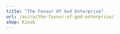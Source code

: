 ```yaml
---
title: "The Favour Of God Enterprise"
url: /accra/the-favour-of-god-enterprise/
shop: Kiosk
---
```

